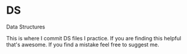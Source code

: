 # DS
Data Structures

This is where I commit DS files I practice. 
If you are finding this helpful that's awesome. If you find a mistake feel free to suggest me.

